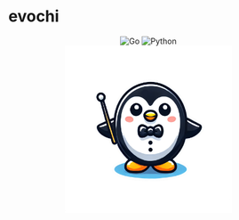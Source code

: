 # evochi

<div align="center">
    <img src="https://img.shields.io/badge/Written_In-Go-00acd7?style=for-the-badge&logo=go" alt="Go" />
    <img src="https://img.shields.io/badge/Library-Python-f7d44f?style=for-the-badge&logo=python" alt="Python" />
</div>

<div align="center">
    <img width="300" src="/assets/evochi.png" alt="evochi" />
</div>

